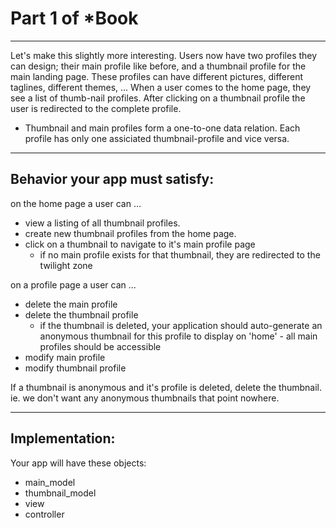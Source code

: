    
# Part 1 of *Book
___

Let's make this slightly more interesting.  Users now have two profiles they can design; their main profile like before, and a thumbnail profile for the main landing page. These profiles can have different pictures, different taglines, different themes, ...  When a user comes to the home page, they see a list of thumb-nail profiles.  After clicking on a thumbnail profile the user is redirected to the complete profile.
   * Thumbnail and main profiles form a one-to-one data relation.  Each profile has only one assiciated thumbnail-profile and vice versa. 
___    
## Behavior your app must satisfy:
on the home page a user can ...
* view a listing of all thumbnail profiles.
* create new thumbnail profiles from the home page.
* click on a thumbnail to navigate to it's main profile page
    * if no main profile exists for that thumbnail, they are redirected to the twilight zone

on a profile page a user can ...
* delete the main profile
* delete the thumbnail profile
    * if the thumbnail is deleted, your application should auto-generate an anonymous thumbnail for this profile to display on 'home' - all main profiles should be accessible
* modify main profile
* modify thumbnail profile  
  
If a thumbnail is anonymous and it's profile is deleted, delete the thumbnail.  ie. we don't want any anonymous thumbnails that point nowhere.  
___
## Implementation:

Your app will have these objects:

* main_model
* thumbnail_model
* view
* controller